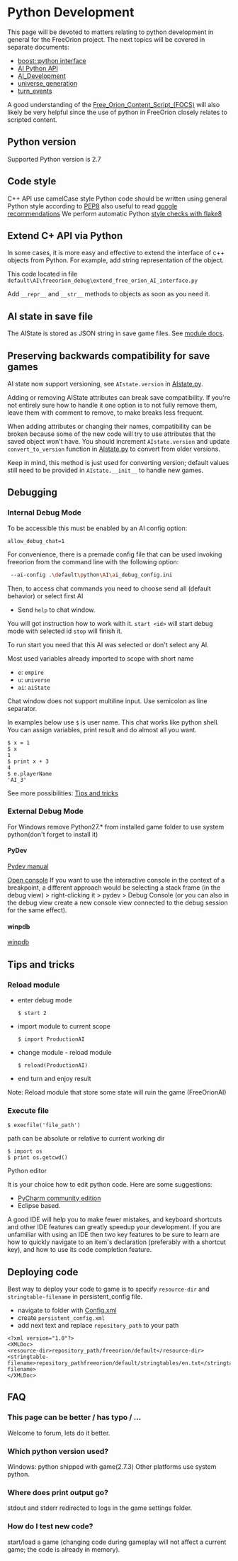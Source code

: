 # Python Development
This page will be devoted to matters relating to
python development in general for the FreeOrion project.
The next topics will be covered in separate documents:
- [boost::python interface](boost.md)
- [AI Python API](http://www.freeorion.org/index.php/AI_Python_API)
- [AI_Development](http://www.freeorion.org/index.php/Python_Development)
- [universe_generation](http://www.freeorion.org/index.php/Universe_Creation)
- [turn_events](turn_events.md)

A good understanding of the [Free_Orion_Content_Script_(FOCS)](http://www.freeorion.org/index.php/Free_Orion_Content_Script_(FOCS))
will also likely be very helpful since the use of python in FreeOrion
closely relates to scripted content.


## Python version
Supported Python version is 2.7

## Code style
C++ API use camelCase style
Python code should be written using general Python style
according to [PEP8](https://www.python.org/dev/peps/pep-0008/)
also useful to read [google recommendations](https://google-styleguide.googlecode.com/svn/trunk/pyguide.html)
We perform automatic Python [style checks with flake8](../README.md#code-style-check)



## Extend C+ API via Python
In some cases, it is more easy and effective to extend
the interface of c++ objects from Python.
For example, add string representation of the object.

This code located in file `default\AI\freeorion_debug\extend_free_orion_AI_interface.py`

Add `__repr__` and `__str__` methods to objects as soon as you need it.

## AI state in save file
The AIState is stored as JSON string in save game files.
See [module docs](../AI/savegame_codec/__init__.py#L1).

## Preserving backwards compatibility for save games
AI state now support versioning, see `AIstate.version` in
[AIstate.py](../AI/AIstate.py#L1).

Adding or removing AIState attributes can
break save compatibility. If you're not entirely sure
how to handle it one option is to not fully remove them,
leave them with comment to remove, to make breaks less frequent.

When adding attributes or changing their names,
compatibility can be broken because some of the new code will try
to use attributes that the saved object won't have.
You should increment `AIstate.version` and update `convert_to_version`
function in [AIstate.py](../AI/AIstate.py#L1) to convert from older versions.

Keep in mind, this method is just used for converting version;
default values still need to be provided in `AIstate.__init__` to
handle new games.

## Debugging
### Internal Debug Mode
To be accessible this must be enabled by an AI config option:

```#!ini
allow_debug_chat=1
```

For convenience, there is a premade config file that can be used
invoking freeorion from the command line with the following option:

```bash
 --ai-config .\default\python\AI\ai_debug_config.ini
```

Then, to access chat commands you need to choose send all
(default behavior) or select first AI
- Send `help` to chat window.

You will got instruction how to work with it.
`start <id>` will start debug mode with selected id `stop` will finish it.

To run start you need that this AI was selected or don't select any AI.

Most used variables already imported to scope with short name

- `e`: `empire`
- `u`: `universe`
- `ai`: `aiState`

Chat window does not support multiline input. Use semicolon as line separator.

In examples below use `$` is user name.
This chat works like python shell. You can assign variables,
print result and do almost all you want.

```
$ x = 1
$ x
1
$ print x + 3
4
$ e.playerName
'AI_3'
```

See more possibilities: [Tips and tricks](#tips-and-tricks)

### External Debug Mode
For Windows remove Python27.* from installed game folder to use system python(don't forget to install it)

#### PyDev
[Pydev manual](http://pydev.org/manual_adv_remote_debugger.html)

[Open console](http://stackoverflow.com/questions/25018869/pydev-how-to-invoke-debugging-specific-command-from-console-with-breakpoints/25065948#25065948)
If you want to use the interactive console
in the context of a breakpoint, a different approach would be
selecting a stack frame (in the debug view) > right-clicking it >
pydev > Debug Console
(or you can also in the debug view create a new console view
connected to the debug session for the same effect).

#### winpdb
[winpdb](http://winpdb.org/)

## Tips and tricks
### Reload module
- enter debug mode
    ```
    $ start 2
    ```

- import module to current scope
    ```
    $ import ProductionAI
    ```

- change module - reload module
   ```
   $ reload(ProductionAI)
   ```

- end turn and enjoy result

Note: Reload module that store some state will ruin the game (FreeOrionAI)

### Execute file
```
$ execfile('file_path')
```

path can be absolute or relative to current working dir

```
$ import os
$ print os.getcwd()
```

Python editor

It is your choice how to edit python code. Here are some suggestions:

- [PyCharm community edition](https://www.jetbrains.com/pycharm/download/)
- Eclipse based.

A good IDE will help you to make fewer mistakes,
and keyboard shortcuts and other IDE features can greatly speedup
your development. If you are unfamiliar with using an IDE then
two key features to be sure to learn are how to
quickly navigate to an item's declaration
(preferably with a shortcut key),
and how to use its code completion feature.

## Deploying code
Best way to deploy your code to game is to specify
`resource-dir` and `stringtable-filename` in persistent_config file.

- navigate to folder with [Config.xml](http://www.freeorion.org/index.php/Config.xml)
- create `persistent_config.xml`
- add next text and replace `repository_path` to your path

```#!xml
<?xml version="1.0"?>
<XMLDoc>
<resource-dir>repository_path/freeorion/default</resource-dir>
<stringtable-filename>repository_pathfreeorion/default/stringtables/en.txt</stringtable-filename>
</XMLDoc>
```

## FAQ
### This page can be better / has typo / ...
Welcome to forum, lets do it better.

### Which python version used?
Windows: python shipped with game(2.7.3) Other platforms use system python.

### Where does print output go?
stdout and stderr redirected to logs in the game settings folder.

### How do I test new code?
start/load a game (changing code during gameplay will not
affect a current game; the code is already in memory).
